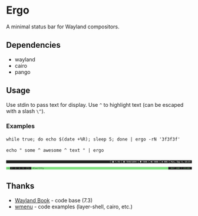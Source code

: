 # Ergo

A minimal status bar for Wayland compositors.

## Dependencies

- wayland
- cairo
- pango

## Usage

Use stdin to pass text for display.
Use `^` to highlight text (can be escaped with a slash `\^`).

### Examples

```
while true; do echo $(date +%R); sleep 5; done | ergo -rN '3f3f3f'
```

```
echo " some ^ awesome ^ text " | ergo
```

![example](example0.png)
![example](example1.png)

## Thanks

- [Wayland Book](https://wayland-book.com) - code base (7.3)
- [wmenu](https://sr.ht/~adnano/wmenu) - code examples (layer-shell, cairo, etc.)

